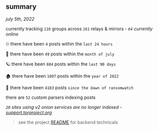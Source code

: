 
## summary
_july 5th, 2022_

currently tracking `110` groups across `161` relays & mirrors - _`64` currently online_

⏲ there have been `4` posts within the `last 24 hours`

🦈 there have been `49` posts within the `month of july`

🪐 there have been `884` posts within the `last 90 days`

🏚 there have been `1897` posts within the `year of 2022`

🦕 there have been `4183` posts `since the dawn of ransomwatch`

there are `52` custom parsers indexing posts

_`20` sites using v2 onion services are no longer indexed - [support.torproject.org](https://support.torproject.org/onionservices/v2-deprecation/)_

> see the project [README](https://github.com/joshhighet/ransomwatch#ransomwatch--) for backend technicals
